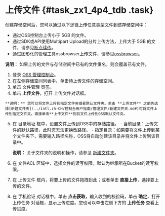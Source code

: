 # 上传文件 {#task_zx1_4p4_tdb .task}

创建存储空间后，您可以通过以下途径上传任意类型文件到该存储空间中：

-   通过OSS控制台上传小于 5GB 的文件。
-   通过SDK或API使用Multipart Upload的分片上传方法，上传大于 5GB 的文件，请参见[断点续传](../intl.zh-CN/开发指南/上传文件/断点续传.md#)。
-   通过图形化的管理工具ossbrowser上传文件，请参见[ossbrowser](../intl.zh-CN/常用工具/ossbrowser.md#)。

**说明：** 如果上传的文件与存储空间中已有的文件重名，则会覆盖已有文件。

1.   登录 [OSS 管理控制台](https://oss.console.aliyun.com/)。 
2.   在左侧存储空间列表中，单击待上传文件的存储空间。 
3.   单击 文件管理 页签。 
4.   单击 **上传文件**，打开 上传文件对话框。 

    **说明：** 您可以将文件上传到指定文件夹或者默认文件夹。单击 **上传文件** 之前先选择[新建文件夹](../intl.zh-CN/控制台用户指南/管理文件/新建文件夹.md#)可将文件上传到指定文件夹。直接单击**上传文件**则将文件上传到OSS默认文件夹。

5.   在 目录地址 框中，设置文件上传到OSS中的存储路径。 
    -   当前目录：上传文件的默认路径，此时您无法更换改路径。
    -   指定目录：如果要将文件上传到某个文件夹下，需要输入路径名称，OSS将自动创建该目录并将文件上传到该目录中。

        **说明：** 关于文件夹的说明和操作，请参见 [新建文件夹](../intl.zh-CN/控制台用户指南/管理文件/新建文件夹.md#)。

6.   在 文件ACL 区域中，选择文件的读写权限。默认为继承所在Bucket的读写权限。 
7.   在 上传文件 框内，将要上传的文件拖拽到此；或者单击 **直接上传**，选择要上传的文件。 
8.   在 手机验证 对话框中，单击 **点击获取**，输入收到的校验码，单击 **确定**，打开 上传任务 对话框，显示上传进度。您也可以单击左侧下方的 **上传任务** 查看上传进度。 

